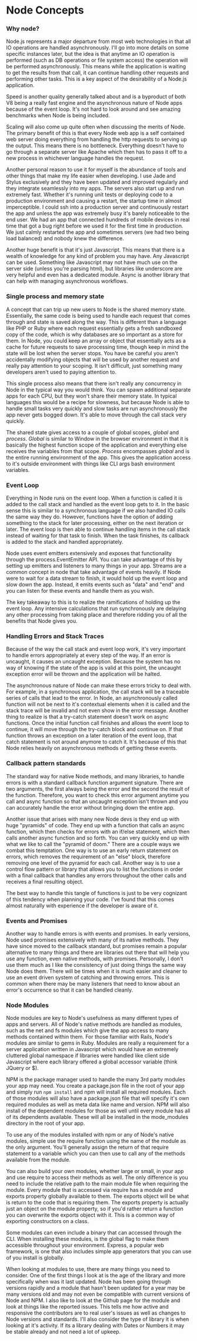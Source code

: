 # Node Concepts

### Why node?
Node.js represents a major departure from most web technologies in that all IO operations are handled asynchronously. I'll go into more details on some specific instances later, but the idea is that anytime an IO operation is performed (such as DB operations or file system access) the operation will be performed asynchronously. This means while the application is waiting to get the results from that call, it can continue handling other requests and performing other tasks. This is a key aspect of the desirability of a Node.js application.

Speed is another quality generally talked about and is a byproduct of both V8 being a really fast engine and the asynchronous nature of Node apps because of the event loop. It's not hard to look around and see amazing benchmarks when Node is being included.

Scaling will also come up quite often when discussing the merits of Node. The primary benefit of this is that every Node web app is a self contained web server doing everything from handling the http requests to serving up the output. This means there is no bottleneck. Everything doesn't have to go through a separate server like Apache which then has to pass it off to a new process in whichever language handles the request.

Another personal reason to use it for myself is the abundance of tools and other things that make my life easier when developing. I use Jade and Stylus exclusively and they have been updated and improved regularly and they integrate seamlessly into my apps. The servers also start up and run extremely fast. Whether it's running unit tests or deploying code to a production environment and causing a restart, the startup time in almost imperceptible. I could ssh into a production server and continuously restart the app and unless the app was extremely busy it's barely noticeable to the end user. We had an app that connected hundreds of mobile devices in real time that got a bug right before we used it for the first time in production. We just calmly restarted the app and sometimes servers (we had two being load balanced) and nobody knew the difference.

Another huge benefit is that it's just Javascript. This means that there is a wealth of knowledge for any kind of problem you may have. Any Javascript can be used. Something like Javascript may not have much use on the server side (unless you're parsing html), but libraries like underscore are very helpful and even has a dedicated module. Async is another library that can help with managing asynchronous workflows.



### Single process and memory state
A concept that can trip up new users to Node is the shared memory state. Essentially, the same code is being used to handle each request that comes through and state is saved along the way. This is different than a language like PHP or Ruby where each request essentially gets a fresh sandboxed copy of the code, which is why databases are so important as a store for them. In Node, you could keep an array or object that essentially acts as a cache for future requests to save processing time, though keep in mind the state will be lost when the server stops. You have be careful you aren't accidentally modifying objects that will be used by another request and really pay attention to your scoping. It isn't difficult, just something many developers aren't used to paying attention to.

This single process also means that there isn't really any concurrency in Node in the typical way you would think. You can spawn additional separate apps for each CPU, but they won't share their memory state. In typical languages this would be a recipe for slowness, but because Node is able to handle small tasks very quickly and slow tasks are run asynchronously the app never gets bogged down. It's able to move through the call stack very quickly.

The shared state gives access to a couple of global scopes, *global* and *process*. *Global* is similar to Window in the browser environment in that it is basically the highest function scope of the application and everything else receives the variables from that scope. *Process* encompasses *global* and is the entire running environment of the app. This gives the application access to it's outside environment with things like CLI args bash environment variables.



### Event Loop
Everything in Node runs on the event loop. When a function is called it is added to the call stack and handled as the event loop gets to it. In the basic sense this is similar to a synchronous language if we also handled IO calls the same way they do. However, functions have the option of adding something to the stack for later processing, either on the next iteration or later. The event loop is then able to continue handling items in the call stack instead of waiting for that task to finish. When the task finishes, its callback is added to the stack and handled appropriately.

Node uses event emitters extensively and exposes that functionality through the process.EventEmitter API. You can take advantage of this by setting up emitters and listeners to many things in your app. Streams are a common concept in node that take advantage of events heavily. If Node were to wait for a data stream to finish, it would hold up the event loop and slow down the app. Instead, it emits events such as "data" and "end" and you can listen for these events and handle them as you wish.

The key takeaway to this is to realize the ramifications of holding up the event loop. Any intensive calculations that run synchronously are delaying any other processing from taking place and therefore ridding you of all the benefits that Node gives you.




### Handling Errors and Stack Traces
Because of the way the call stack and event loop work, it's very important to handle errors appropriately at every step of the way. If an error is uncaught, it causes an uncaught exception. Because the system has no way of knowing if the state of the app is valid at this point, the uncaught exception error will be thrown and the application will be halted.

The asynchronous nature of Node can make these errors tricky to deal with. For example, in a synchronous application, the call stack will be a traceable series of calls that lead to the error. In Node, an asynchronously called function will not be next to it's contextual elements when it is called and the stack trace will be invalid and not even show in the error message. Another thing to realize is that a try-catch statement doesn't work on async functions. Once the initial function call finishes and allows the event loop to continue, it will move through the try-catch block and continue on. If that function throws an exception on a later iteration of the event loop, that catch statement is not around anymore to catch it. It's because of this that Node relies heavily on asynchronous methods of getting these events.




### Callback pattern standards
The standard way for native Node methods, and many libraries, to handle errors is with a standard callback function argument signature. There are two arguments, the first always being the error and the second the result of the function. Therefore, you want to check this error argument anytime you call and async function so that an uncaught exception isn't thrown and you can accurately handle the error without bringing down the entire app.

Another issue that arises with many new Node devs is they end up with huge "pyramids" of code. They end up with a function that calls an async function, which then checks for errors with an if/else statement, which then calls another async function and so forth. You can very quickly end up with what we like to call the "pyramid of doom." There are a couple ways we combat this temptation. One way is to use an early return statement on errors, which removes the requirement of an "else" block, therefore removing one level of the pyramid for each call. Another way is to use a control flow pattern or library that allows you to list the functions in order with a final callback that handles any errors throughout the other calls and receives a final resulting object.

The best way to handle this tangle of functions is just to be very cognizant of this tendency when planning your code. I've found that this comes almost naturally with experience if the developer is aware of it.




### Events and Promises
Another way to handle errors is with events and promises. In early versions, Node used promises extensively with many of its native methods. They have since moved to the callback standard, but promises remain a popular alternative to many things and there are libraries out there that will help you use any function, even native methods, with promises. Personally, I don't use them much as I like the consistency of just doing things the same way Node does them. There will be times when it is much easier and cleaner to use an event driven system of catching and throwing errors. This is common when there may be many listeners that need to know about an error's occurrence so that it can be handled cleanly.



### Node Modules
Node modules are key to Node's usefulness as many different types of apps and servers. All of Node's native methods are handled as modules, such as the net and fs modules which give the app access to many methods contained within them. For those familiar with Rails, Node's modules are similar to gems in Ruby. Modules are really a requirement for a server application written in Javascript which would have an extremely cluttered global namespace if libraries were handled like client side Javascript where each library offered a global accessor variable (think JQuery or $).

NPM is the package manager used to handle the many 3rd party modules your app may need. You create a package.json file in the root of your app and simply run `npm install` and npm will install all required modules. Each of those modules will also have a package.json file that will specify it's own required modules as well as meta data like name and version. NPM will also install of the dependent modules for those as well until every module has all of its dependents available. These will all be installed in the mode_modules directory in the root of your app.

To use any of the modules installed with npm or any of Node's native modules, simple use the require function using the name of the module as the only argument. You'll generally assign the return of that require statement to a variable which you can then use to call any of the methods available from the module.

You can also build your own modules, whether large or small, in your app and use require to access their methods as well. The only difference is you need to include the relative path to the main module file when requiring the module. Every module that is accessed via require has a module and exports property globally available to them. The exports object will be what is return to the code that is requiring them. The exports property is actually just an object on the module property, so if you'd rather return a function you can overwrite the exports object with it. This is a common way of exporting constructors on a class.

Some modules can even include a binary that can accessed through the CLI. When installing these modules, is the global flag to make them accessible throughout your environment. Express, a popular web framework, is one that also includes simple app generators that you can use of you install is globally.

When looking at modules to use, there are many things you need to consider. One of the first things I look at is the age of the library and more specifically when was it last updated. Node has been going through versions rapidly and a module that hasn't been updated for a year may be many versions old and may not even be compatible with current versions of Node and NPM. I also like to look at the Github page for the module and look at things like the reported issues. This tells me how active and responsive the contributors are to real user's issues as well as changes to Node versions and standards. I'll also consider the type of library it is when looking at it's activity. If its a library dealing with Dates or Numbers it may be stable already and not need a lot of upkeep.